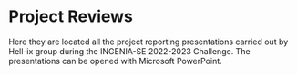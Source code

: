 # Project Reviews
Here they are located all the project reporting presentations carried out by Hell-ix group during the INGENIA-SE 2022-2023 Challenge.
The presentations can be opened with Microsoft PowerPoint.
